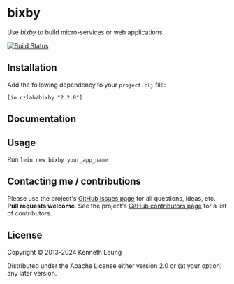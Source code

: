 bixby
=======
Use *bixby* to build micro-services or web applications.

[![Build Status](https://travis-ci.org/llnek/bixby.svg?branch=master)](https://travis-ci.org/llnek/bixby)

## Installation

Add the following dependency to your `project.clj` file:

    [io.czlab/bixby "2.2.0"]

## Documentation


## Usage

Run `lein new bixby your_app_name`



## Contacting me / contributions

Please use the project's [GitHub issues page] for all questions, ideas, etc. **Pull requests welcome**. See the project's [GitHub contributors page] for a list of contributors.

## License

Copyright © 2013-2024 Kenneth Leung

Distributed under the Apache License either version 2.0 or (at
your option) any later version.

<!--- links (repos) -->
[CHANGELOG]: https://github.com/llnek/bixby/releases
[GitHub issues page]: https://github.com/llnek/bixby/issues
[GitHub contributors page]: https://github.com/llnek/bixby/graphs/contributors



